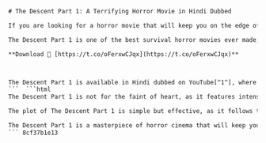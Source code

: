 
 ```html 
# The Descent Part 1: A Terrifying Horror Movie in Hindi Dubbed
 
If you are looking for a horror movie that will keep you on the edge of your seat, then you should watch The Descent Part 1 in Hindi dubbed. The Descent Part 1 is a 2005 British horror film directed by Neil Marshall and starring Shauna Macdonald, Natalie Mendoza, Alex Reid, Saskia Mulder, MyAnna Buring and Nora-Jane Noone. The film follows a group of six women who go on a caving expedition in the Appalachian Mountains, only to find themselves trapped and hunted by a horde of bloodthirsty creatures that live in the dark.
 
The Descent Part 1 is one of the best survival horror movies ever made, with a gripping story, realistic characters, claustrophobic atmosphere and shocking twists. The film is also praised for its strong female cast, who deliver powerful performances and show courage, friendship and resilience in the face of danger. The film has won several awards and received critical acclaim, with a rating of 7.2/10 on IMDb and 86% on Rotten Tomatoes.
 
**Download 🔗 [https://t.co/oFerxwCJqx](https://t.co/oFerxwCJqx)**


 
The Descent Part 1 is available in Hindi dubbed on YouTube[^1^], where you can watch it for free with ads. You can also watch it on Bilibili[^2^], a Chinese video-sharing platform that offers high-quality videos and subtitles in various languages. The Descent Part 1 is a must-watch for horror fans who want to experience a thrilling and terrifying adventure that will leave them breathless.
 ```  ```html 
The Descent Part 1 is not for the faint of heart, as it features intense scenes of gore, violence and suspense. The film does not rely on cheap jump scares, but instead builds up a sense of dread and claustrophobia as the women explore the dark and narrow passages of the cave. The film also explores the psychological effects of fear, isolation and betrayal on the characters, as they face not only the monstrous creatures, but also their own inner demons.
 
The plot of The Descent Part 1 is simple but effective, as it follows the women's struggle to survive and escape from the cave. The film does not reveal much about the origin or nature of the creatures, leaving them mysterious and terrifying. The film also has a controversial ending, which differs depending on the region where it was released. In the original UK version, Sarah escapes from the cave and drives away in a car, only to realize that it was a hallucination and she is still trapped in the cave with a vision of her dead daughter. In the US version, Sarah escapes from the cave and drives away in a car, but then sees Juno's ghost in the passenger seat, implying that she is either insane or haunted by her guilt.
 
The Descent Part 1 is a masterpiece of horror cinema that will keep you hooked from start to finish. It is a film that will make you scream, gasp and shiver with fear. It is a film that will make you appreciate the beauty and danger of nature. It is a film that will make you question your loyalty and friendship. It is a film that you will never forget.
 ``` 8cf37b1e13
 
